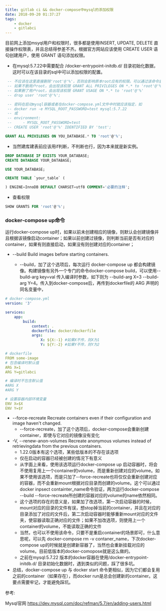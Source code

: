 ```yaml
---
title: gitlab ci && docker-compose中mysql的添加权限
date: 2018-09-20 01:37:27
tags:
    - docker
    - gitlabci
---
```


目前网上添加msyql用户和权限时，很多都是使用INSERT, UPDATE, DELETE 直接操作权限表，并且总结得参差不齐。根据官方网站应该使用 CREATE USER 语句创建用户，使用 GRANT 语句添加权限。


* 在mysql:5.7.22中需要配合 /docker-entrypoint-initdb.d/ 目录初始化数据，这时可以在该目录的sql中可以添加权限的配置。

```sql
 -- 不应该在这里直接删除'root'@'%'，否则会影响原本root应有的权限。可以通过该命令查看该命令的影响，SHOW GRANTS FOR 'root'@'%';
 -- 如果不删用户root，会出现该权限 GRANT ALL PRIVILEGES ON *.* to 'root'@'%' WITH GRANT OPTION
 -- 如果删了用户root，会出现该权限 GRANT USAGE ON *.* to 'root'@'%'
 -- drop user 'root'@'%';

 -- 密码在启动mysql容器或者在docker-compose.yml文件中时就应该指定，如
 -- docker run -e MYSQL_ROOT_PASSWORD=test mysql:5.7.22
 -- 或
 -- environment:
 --     - MYSQL_ROOT_PASSWORD=test
 -- CREATE USER 'root'@'%' IDENTIFIED BY 'test';

GRANT ALL PRIVILEGES ON YOU_DATABASE.* TO 'root'@'%';
```

* 当然建库建表前应该用if判断，不判断也行，因为本来就是新实例。

```sql
DROP DATABASE IF EXISTS YOUR_DATABASE;
CREATE DATABASE YOUR_DATABASE;

USE YOUR_DATABASE;

CREATE TABLE `your_table` (

) ENGINE=InnoDB DEFAULT CHARSET=utf8 COMMENT='必要的注释';
```

* 查看权限

```sql
SHOW GRANTS FOR 'root'@'%';
```

### docker-compose up命令

运行docker-compose up时，如果以前未创建相应的镜像，则默认会创建镜像并且根据该镜像启动container；如果以前创建过镜像，则判断当前是否有对应的container，如果有则直接启动，如果没有则创建对应的container；

* --build  Build images before starting containers.

    * --build，加了这个选项后，每次运行 docker-compose up 都会构建镜像。构建镜像有另外一个专门的命令docker-compose build，可以使用--build-arg key=val 传入编译时参数，如下则为 --build-arg X=3 --build-arg Y=4。传入到docker-compose后，再传到dockerfile的 ARG 声明的同名变量中，

```yml
# docker-compose.yml
version: '3'

services:
    app:
        build:
            context: .
            dockerfile: docker/dockerfile
            args:
                X: ${X:-1} #如果X不传，则X为1
                Y: ${Y:-2} #如果Y不传，则Y为2

# dockerfile
FROM some-image
# 包含编译时默认值
ARG X=1
ARG Y=gitlabci

# 编译时不包含默认值
#ARG X
#ARG Y

# 设置容器内部环境变量
ENV X=$X
ENV Y=$Y
```

* --force-recreate  Recreate containers even if their configuration and image haven't changed.
	* --force-recreate，加了这个选项后，docker-compose会重新创建container，即使与它对应的镜像没有变化
* -V, --renew-anon-volumes   Recreate anonymous volumes instead of retrievingdata from the previous containers.
    * 1.22.0版本有这个选项，某些低版本的不存在该选项
	* 仅在启动的容器已经被创建的情况下有意义
	* 从字面上来看，使用该选项运行docker-compose up 启动容器时，将会不使用复用上一个container的volume，而是重新创建对应的volume。如果不使用该选项，而是只加了--force-recreate也将仅仅会重新创建对应的容器，而不会重新mount根据对应目录而创建的volume。这个可以通过docker inpsect containter_name命令验证，两次运行docker-compose --build --force-recreate所创建的容器对应的volume的name依然相同。
	* 这个选项的存在的意义是，如果加了改选项，第一次启动容器的时候，mount对应的目录的文件有误，想stop掉当前的container，并且在对应的目录添加了对应的文件后，第二次启动容器时能够重新mount对应的文件夹，使容器读取正确对应的文件；如果不加改选项，则使用上一个container的volume，不能读取正确的文件
	* 当然，也可以不使用该命令，只要不是重启container的场景即可，什么意思呢，可以先 docker-compose rm -v contaner_name，下次docker-compose up的时候就是创建新容器了，当然也会重新挂载对应的volume。目前低版本的docker-comopose就是这么做的。
	* 之前在mysql:5.7.22 版本的docker容器在使用/docker-entrypoint-initdb.d/ 目录初始化数据时，遇到类似的问题，踩了很多坑。
* 总结，docker-compose up 与 docker start 命令更相似，因为它们都会复用之前的container（如果存在），而docker run是总会创建新的container。这要点需要牢记，才能避免踩坑。


参考:

Mysql官网 https://dev.mysql.com/doc/refman/5.7/en/adding-users.html